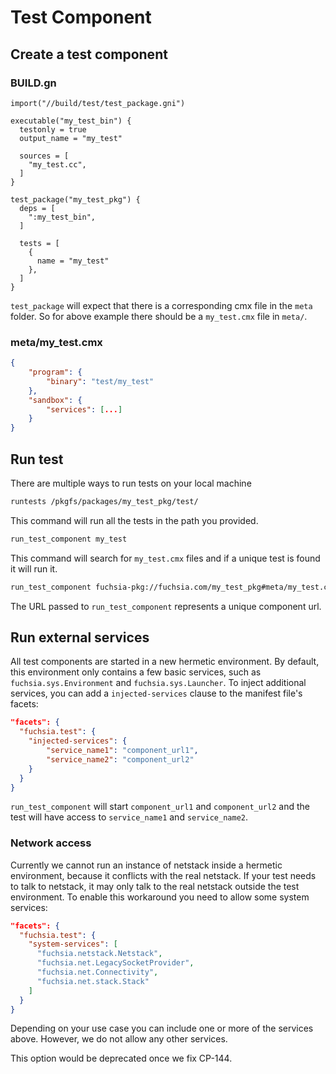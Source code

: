 # Test Component

## Create a test component

### BUILD.gn

```gn
import("//build/test/test_package.gni")

executable("my_test_bin") {
  testonly = true
  output_name = "my_test"

  sources = [
    "my_test.cc",
  ]
}

test_package("my_test_pkg") {
  deps = [
    ":my_test_bin",
  ]

  tests = [
    {
      name = "my_test"
    },
  ]
}
```

`test_package` will expect that there is a corresponding cmx file in the `meta`
folder. So for above example there should be a `my_test.cmx` file in `meta/`.

### meta/my\_test.cmx

```json
{
    "program": {
        "binary": "test/my_test"
    },
    "sandbox": {
        "services": [...]
    }
}
```

## Run test

There are multiple ways to run tests on your local machine

```bash
runtests /pkgfs/packages/my_test_pkg/test/
```
This command will run all the tests in the path you provided.

```bash
run_test_component my_test
```

This command will search for `my_test.cmx` files and if a unique test is found
it will run it.

```bash
run_test_component fuchsia-pkg://fuchsia.com/my_test_pkg#meta/my_test.cmx
```

The URL passed to `run_test_component` represents a unique component url.

## Run external services
All test components are started in a new hermetic environment. By default, this
environment only contains a few basic services, such as
`fuchsia.sys.Environment` and `fuchsia.sys.Launcher`. To inject additional
services, you can add a `injected-services` clause to the manifest file's facets:

```json
"facets": {
  "fuchsia.test": {
    "injected-services": {
        "service_name1": "component_url1",
        "service_name2": "component_url2"
    }
  }
}
```

`run_test_component` will start `component_url1` and `component_url2` and the
test will have access to `service_name1` and `service_name2`.

### Network access
Currently we cannot run an instance of netstack inside a hermetic environment,
because it conflicts with the real netstack.  If your test needs to talk to
netstack, it may only talk to the real netstack outside the test environment. To
enable this workaround you need to allow some system services:

```json
"facets": {
  "fuchsia.test": {
    "system-services": [
      "fuchsia.netstack.Netstack",
      "fuchsia.net.LegacySocketProvider",
      "fuchsia.net.Connectivity",
      "fuchsia.net.stack.Stack"
    ]
  }
}
```

Depending on your use case you can include one or more of the services above.
However, we do not allow any other services.

This option would be deprecated once we fix CP-144.




